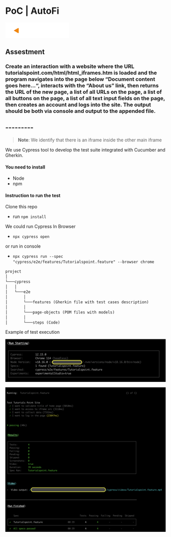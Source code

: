 #   PoC | AutoFi

<img src="./logopata.png" alt= “” width="200">

## Assestment
### Create an interaction with a website where the URL tutorialspoint.com/html/html_iframes.htm is loaded and the program navigates into the page below “Document content goes here…“, interacts with the “About us” link, then returns the URL of the new page, a list of all URLs on the page, a list of all buttons on the page, a list of all text input fields on the page, then creates an account and logs into the site. The output should be both via console and output to the appended file.

## ---------

> **Note**:
We identify that there is an iframe inside the other main iframe

We use Cypress tool to develop the test suite integrated with Cucumber and Gherkin.


#### You need to install

* Node
* npm


#### Instruction to run the test

Clone this repo
+ run `npm install`


We could run Cypress In Browser

+ `npx cypress open`

or run in console

+ `npx cypress run --spec "cypress/e2e/features/Tutorialspoint.feature" --browser chrome`




```
project  
│
└───cypress
│   │
│   └───e2e
│       │
│       └───features (Gherkin file with test cases description)
│       │
│       └───page-objects (POM files with models)
│       │
│       └───steps (Code)

```


Example of test execution

![image](./img1.png)

![image](./img2.png)